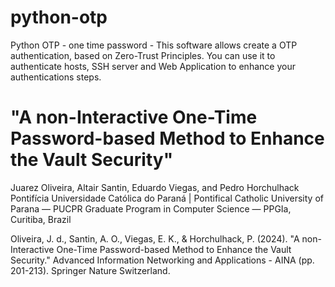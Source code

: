 # python-otp
Python OTP - one time password - This software allows create a OTP authentication, based on Zero-Trust Principles.
You can use it to authenticate hosts, SSH server and Web Application to enhance your authentications steps.

# "A non-Interactive One-Time Password-based Method to Enhance the Vault Security"
Juarez Oliveira, Altair Santin, Eduardo Viegas, and Pedro Horchulhack
Pontifícia Universidade Católica do Paraná | Pontifical Catholic University of Parana — PUCPR 
Graduate Program in Computer Science — PPGIa, Curitiba, Brazil

Oliveira, J. d., Santin, A. O., Viegas, E. K., & Horchulhack, P. (2024). 
"A non-Interactive One-Time Password-based Method to Enhance the Vault Security." 
Advanced Information Networking and Applications - AINA (pp. 201-213). Springer Nature Switzerland. 

